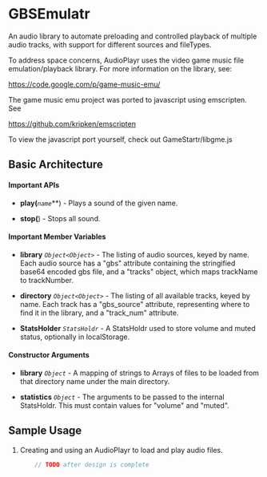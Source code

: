 # GBSEmulatr

An audio library to automate preloading and controlled playback of multiple audio 
tracks, with support for different sources and fileTypes. 

To address space concerns, AudioPlayr uses the video game music file 
emulation/playback library. For more information on the library, see:

https://code.google.com/p/game-music-emu/

The game music emu project was ported to javascript using emscripten. See

https://github.com/kripken/emscripten

To view the javascript port yourself, check out GameStartr/libgme.js

## Basic Architecture

#### Important APIs

* **play(***`name`***) - Plays a sound of the given name.

* **stop(**) - Stops all sound.

#### Important Member Variables

* **library** *`Object<Object>`* - The listing of audio sources, 
keyed by name. Each audio source has a "gbs" attribute containing the 
stringified base64 encoded gbs file, and a "tracks" object, which maps
trackName to trackNumber.

* **directory** *`Object<Object>`* - The listing of all available
tracks, keyed by name. Each track has a "gbs_source" attribute, representing 
where to find it in the library, and a "track_num" attribute. 

* **StatsHolder** *`StatsHoldr`* - A StatsHoldr used to store volume and muted
status, optionally in localStorage.

#### Constructor Arguments

* **library** *`Object`* - A mapping of strings to Arrays of files to be loaded 
from that directory name under the main directory.


* **statistics** *`Object`* - The arguments to be passed to the internal
StatsHoldr. This must contain values for "volume" and "muted".


## Sample Usage

1. Creating and using an AudioPlayr to load and play audio files. 

    ```javascript
        // TODO after design is complete
    ```